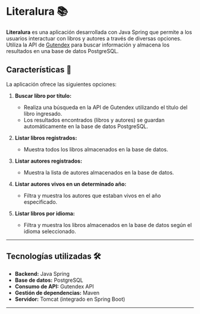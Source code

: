 # Literalura 📚  

**Literalura** es una aplicación desarrollada con Java Spring que permite a los usuarios interactuar con libros y autores a través de diversas opciones. Utiliza la API de [Gutendex](https://gutendex.com/) para buscar información y almacena los resultados en una base de datos PostgreSQL.  

## Características 🚀  

La aplicación ofrece las siguientes opciones:  
1. **Buscar libro por título:**  
   - Realiza una búsqueda en la API de Gutendex utilizando el título del libro ingresado.  
   - Los resultados encontrados (libros y autores) se guardan automáticamente en la base de datos PostgreSQL.  

2. **Listar libros registrados:**  
   - Muestra todos los libros almacenados en la base de datos.  

3. **Listar autores registrados:**  
   - Muestra la lista de autores almacenados en la base de datos.  

4. **Listar autores vivos en un determinado año:**  
   - Filtra y muestra los autores que estaban vivos en el año especificado.  

5. **Listar libros por idioma:**  
   - Filtra y muestra los libros almacenados en la base de datos según el idioma seleccionado.  

---

## Tecnologías utilizadas 🛠️  

- **Backend:** Java Spring  
- **Base de datos:** PostgreSQL  
- **Consumo de API:** Gutendex API  
- **Gestión de dependencias:** Maven  
- **Servidor:** Tomcat (integrado en Spring Boot)  

---
